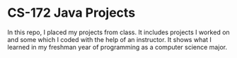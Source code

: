 # CS-172 Java Projects

In this repo, I placed my projects from class. It includes projects I worked on and some which I coded with the help of an instructor. It shows what I learned in my freshman year of programming as a computer science major. 
